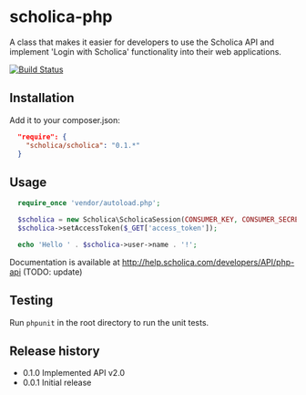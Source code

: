 scholica-php
============

A class that makes it easier for developers to use the Scholica API and implement 'Login with Scholica' functionality into their web applications.

[![Build Status](https://travis-ci.org/scholica/sdk-php.svg)](https://travis-ci.org/scholica/sdk-php)

## Installation

Add it to your composer.json:

```json
  "require": {
    "scholica/scholica": "0.1.*"
  }
```

## Usage

```php
  require_once 'vendor/autoload.php';

  $scholica = new Scholica\ScholicaSession(CONSUMER_KEY, CONSUMER_SECRET);
  $scholica->setAccessToken($_GET['access_token']);

  echo 'Hello ' . $scholica->user->name . '!';
```

Documentation is available at http://help.scholica.com/developers/API/php-api (TODO: update)

## Testing

Run `phpunit` in the root directory to run the unit tests.

## Release history

* 0.1.0 Implemented API v2.0
* 0.0.1 Initial release
